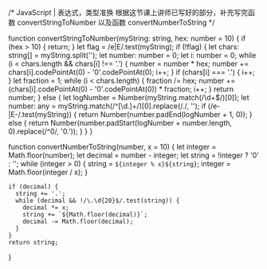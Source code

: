 /*
    JavaScript | 表达式，类型准换
    根据这节课上讲师已写好的部分，补充写完函数 convertStringToNumber
    以及函数 convertNumberToString
*/

function convertStringToNumber(myString: string, hex: number = 10) {
    if (hex > 10) {
      return;
    }
    let flag = /e|E/.test(myString);
    if (!flag) {
      let chars: string[] = myString.split('');
      let number: number = 0;
      let i: number = 0;
      while (i < chars.length && chars[i] !== '.') {
        number = number * hex;
        number += chars[i].codePointAt(0) - '0'.codePointAt(0);
        i++;
      }
      if (chars[i] === '.') {
        i++;
      }
      let fraction = 1;
      while (i < chars.length) {
        fraction /= hex;
        number += (chars[i].codePointAt(0) - '0'.codePointAt(0)) * fraction;
        i++;
      }
      return number;
    } else {
      let logNumber = Number(myString.match(/\d+$/)[0]);
      let number: any = myString.match(/^[\d\.]+/)[0].replace(/\./, '');
      if (/e-|E-/.test(myString)) {
        return Number(number.padEnd(logNumber + 1, 0));
      } else {
        return Number(number.padStart(logNumber + number.length, 0).replace(/^0/, '0.'));
      }
    }
  }


function convertNumberToString(number, x = 10) {
    let integer = Math.floor(number);
    let decimal = number - integer;
    let string = !integer ? '0' : '';
    while (integer > 0) {
      string = `${integer % x}${string}`;
      integer = Math.floor(integer / x);
    }
  
    if (decimal) {
      string += '.';
      while (decimal && !/\.\d{20}$/.test(string)) {
        decimal *= x;
        string += `${Math.floor(decimal)}`;
        decimal -= Math.floor(decimal);
      }
    }
    return string;
}
